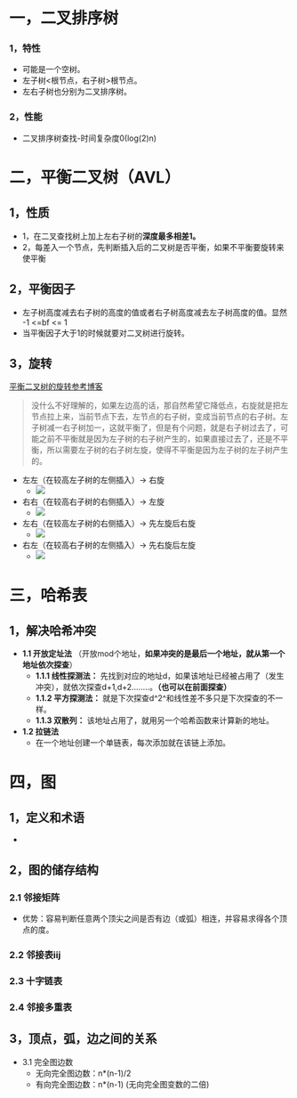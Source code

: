 # 一，二叉排序树
### 1，特性
- 可能是一个空树。
- 左子树<根节点，右子树>根节点。
- 左右子树也分别为二叉排序树。
### 2，性能
- 二叉排序树查找-时间复杂度0(log(2)n)

# 二，平衡二叉树（AVL）
## 1，性质
-  1，在二叉查找树上加上左右子树的**深度最多相差1。** 
-  2，每差入一个节点，先判断插入后的二叉树是否平衡，如果不平衡要旋转来使平衡
## 2，平衡因子
- 左子树高度减去右子树的高度的值或者右子树高度减去左子树高度的值。显然 -1 <=bf <= 1
- 当平衡因子大于1的时候就要对二叉树进行旋转。
## 3，旋转
 [平衡二叉树的旋转参考博客](https://blog.csdn.net/jyy305/article/details/70949010)
> 没什么不好理解的，如果左边高的话，那自然希望它降低点，右旋就是把左节点拉上来，当前节点下去，左节点的右子树，变成当前节点的右子树。左子树减一右子树加一，这就平衡了，但是有个问题，就是右子树过去了，可能之前不平衡就是因为左子树的右子树产生的，如果直接过去了，还是不平衡，所以需要左子树的右子树左旋，使得不平衡是因为左子树的左子树产生的。
- 左左（在较高左子树的左侧插入）-> 右旋
	- ![](https://tuceng-1312762148.cos.ap-nanjing.myqcloud.com/Obsidian/%E4%BA%8C%E5%8F%89%E6%A0%91%E6%97%8B%E8%BD%AC1.png)
- 右右（在较高右子树的右侧插入）-> 左旋
	- ![](https://tuceng-1312762148.cos.ap-nanjing.myqcloud.com/Obsidian/%E4%BA%8C%E5%8F%89%E6%A0%91%E6%97%8B%E8%BD%AC2.png)
- 左右（在较高左子树的右侧插入）-> 先左旋后右旋
	- ![](https://tuceng-1312762148.cos.ap-nanjing.myqcloud.com/Obsidian/%E4%BA%8C%E5%8F%89%E6%A0%91%E6%97%8B%E8%BD%AC3.png)
- 右左（在较高右子树的左侧插入）-> 先右旋后左旋
	- ![](https://tuceng-1312762148.cos.ap-nanjing.myqcloud.com/Obsidian/%E4%BA%8C%E5%8F%89%E6%A0%91%E6%97%8B%E8%BD%AC4.png)

# 三，哈希表
## 1，解决哈希冲突
-  **1.1 开放定址法** （开放mod个地址，**如果冲突的是最后一个地址，就从第一个地址依次探查**） 
	-  **1.1.1 线性探测法：** 先找到对应的地址d，如果该地址已经被占用了（发生冲突），就依次探查d+1,d+2........。**（也可以在前面探查）**
	- **1.1.2 平方探测法：** 就是下次探查d^2^和线性差不多只是下次探查的不一样。
	- **1.1.3 双散列：** 该地址占用了，就用另一个哈希函数来计算新的地址。
- **1.2 拉链法**
	- 在一个地址创建一个单链表，每次添加就在该链上添加。

# 四，图
## 1，定义和术语
- 
## 2，图的储存结构
### 2.1 邻接矩阵
- 优势：容易判断任意两个顶尖之间是否有边（或弧）相连，并容易求得各个顶点的度。
### 2.2 邻接表iij
### 2.3 十字链表
### 2.4 邻接多重表
## 3，顶点，弧，边之间的关系
- 3.1 完全图边数
	-  无向完全图边数：n*(n-1)/2
	-  有向完全图边数：n*(n-1)   (无向完全图变数的二倍)